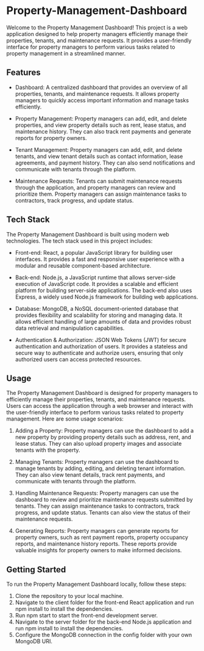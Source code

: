 # Property-Management-Dashboard

Welcome to the Property Management Dashboard! This project is a web application designed to help property managers efficiently manage their properties, tenants, and maintenance requests. It provides a user-friendly interface for property managers to perform various tasks related to property management in a streamlined manner.

## Features

* Dashboard: A centralized dashboard that provides an overview of all properties, tenants, and maintenance requests. It allows property managers to quickly access important information and manage tasks efficiently.

* Property Management: Property managers can add, edit, and delete properties, and view property details such as rent, lease status, and maintenance history. They can also track rent payments and generate reports for property owners.

* Tenant Management: Property managers can add, edit, and delete tenants, and view tenant details such as contact information, lease agreements, and payment history. They can also send notifications and communicate with tenants through the platform.

* Maintenance Requests: Tenants can submit maintenance requests through the application, and property managers can review and prioritize them. Property managers can assign maintenance tasks to contractors, track progress, and update status.

## Tech Stack

The Property Management Dashboard is built using modern web technologies. The tech stack used in this project includes:

* Front-end: React, a popular JavaScript library for building user interfaces. It provides a fast and responsive user experience with a modular and reusable component-based architecture.

* Back-end: Node.js, a JavaScript runtime that allows server-side execution of JavaScript code. It provides a scalable and efficient platform for building server-side applications. The back-end also uses Express, a widely used Node.js framework for building web applications.

* Database: MongoDB, a NoSQL document-oriented database that provides flexibility and scalability for storing and managing data. It allows efficient handling of large amounts of data and provides robust data retrieval and manipulation capabilities.

* Authentication & Authorization: JSON Web Tokens (JWT) for secure authentication and authorization of users. It provides a stateless and secure way to authenticate and authorize users, ensuring that only authorized users can access protected resources.

## Usage

 The Property Management Dashboard is designed for property managers to efficiently manage their properties, tenants, and maintenance requests. Users can access the application through a web browser and interact with the user-friendly interface to perform various tasks related to property management. Here are some usage scenarios:

1. Adding a Property: Property managers can use the dashboard to add a new property by providing property details such as address, rent, and lease status. They can also upload property images and associate tenants with the property.

2. Managing Tenants: Property managers can use the dashboard to manage tenants by adding, editing, and deleting tenant information. They can also view tenant details, track rent payments, and communicate with tenants through the platform.

3. Handling Maintenance Requests: Property managers can use the dashboard to review and prioritize maintenance requests submitted by tenants. They can assign maintenance tasks to contractors, track progress, and update status. Tenants can also view the status of their maintenance requests.

4. Generating Reports: Property managers can generate reports for property owners, such as rent payment reports, property occupancy reports, and maintenance history reports. These reports provide valuable insights for property owners to make informed decisions.

## Getting Started

To run the Property Management Dashboard locally, follow these steps:

1. Clone the repository to your local machine.
2. Navigate to the client folder for the front-end React application and run npm install to install the dependencies.
3. Run npm start to start the front-end development server.
4. Navigate to the server folder for the back-end Node.js application and run npm install to install the dependencies.
5. Configure the MongoDB connection in the config folder with your own MongoDB URI.

